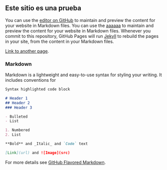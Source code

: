 ## Este sitio es una prueba

You can use the [editor on GitHub](https://github.com/villalobos1ch/demo/edit/gh-pages/index.md) to maintain and preview the content for your website in Markdown files.
You can use the [aaaaaa](https://github.com/villalobos1ch/demo/edit/gh-pages/blog.md) to maintain and preview the content for your website in Markdown files.
Whenever you commit to this repository, GitHub Pages will run [Jekyll](https://jekyllrb.com/) to rebuild the pages in your site, from the content in your Markdown files.


[Link to another page](./blog.html).

### Markdown

Markdown is a lightweight and easy-to-use syntax for styling your writing. It includes conventions for

```markdown
Syntax highlighted code block

# Header 1
## Header 2
### Header 3

- Bulleted
- List

1. Numbered
2. List

**Bold** and _Italic_ and `Code` text

[Link](url) and ![Image](src)
```

For more details see [GitHub Flavored Markdown](https://guides.github.com/features/mastering-markdown/).

